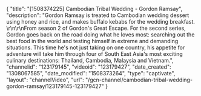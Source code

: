 {
    "title": "[1508374225] Cambodian Tribal Wedding - Gordon Ramsay",
    "description": "Gordon Ramsay is treated to Cambodian wedding dessert using honey and rice, and makes buffalo kebabs for the wedding breakfast. \r\n\r\nFrom season 2 of Gordon's Great Escape. For the second series, Gordon goes back on the road doing what he loves most: searching out the best food in the world and testing himself in extreme and demanding situations. This time he's not just taking on one country, his appetite for adventure will take him through four of South East Asia's most exciting culinary destinations: Thailand, Cambodia, Malaysia and Vietnam.",
    "channelid": "123179145",
    "videoid": "123179427",
    "date_created": "1308067585",
    "date_modified": "1508373264",
    "type": "captivate",
    "layout": "channelVideo",
    "url": "\/gcn-channel\/cambodian-tribal-wedding-gordon-ramsay\/123179145-123179427"
}
